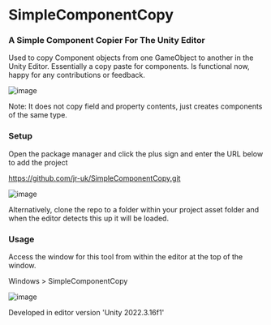 # SimpleComponentCopy
### A Simple Component Copier For The Unity Editor

Used to copy Component objects from one GameObject to another in the Unity Editor. Essentially a copy paste for components. Is functional now, happy for any contributions or feedback.

![image](https://github.com/jr-uk/SimpleComponentCopy/assets/10715164/69206d7b-384f-4bf5-8fbc-baa3bdbbf79b)

Note: It does not copy field and property contents, just creates components of the same type.

### Setup
Open the package manager and click the plus sign and enter the URL below to add the project

https://github.com/jr-uk/SimpleComponentCopy.git

![image](https://github.com/jr-uk/SimpleComponentCopy/assets/10715164/97d43568-1591-4377-9c76-3a9788b4ab73)

Alternatively, clone the repo to a folder within your project asset folder and when the editor detects this up it will be loaded.

### Usage

Access the window for this tool from within the editor at the top of the window.

Windows > SimpleComponentCopy

![image](https://github.com/jr-uk/SimpleComponentCopy/assets/10715164/b7e2b595-5c90-477e-b74c-54790b0b20c6)

Developed in editor version 'Unity 2022.3.16f1'
